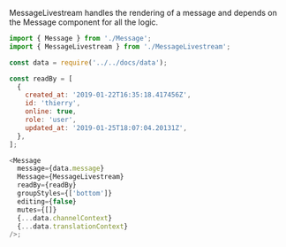 MessageLivestream handles the rendering of a message and depends on the Message component for all the logic.

```js
import { Message } from './Message';
import { MessageLivestream } from './MessageLivestream';

const data = require('../../docs/data');

const readBy = [
  {
    created_at: '2019-01-22T16:35:18.417456Z',
    id: 'thierry',
    online: true,
    role: 'user',
    updated_at: '2019-01-25T18:07:04.20131Z',
  },
];

<Message
  message={data.message}
  Message={MessageLivestream}
  readBy={readBy}
  groupStyles={['bottom']}
  editing={false}
  mutes={[]}
  {...data.channelContext}
  {...data.translationContext}
/>;
```
